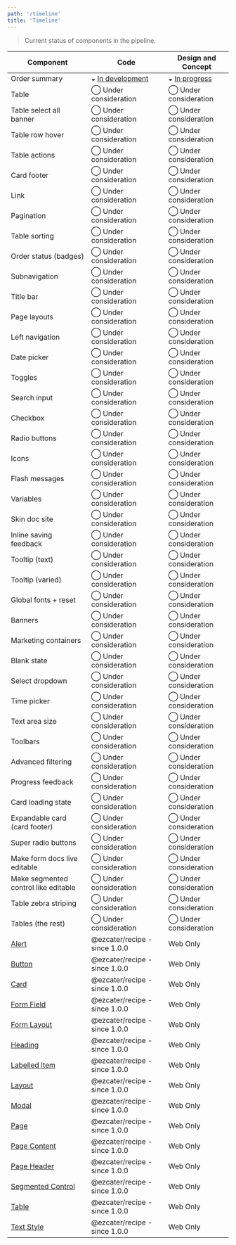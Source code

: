 ```yaml
---
path: '/timeline'
title: 'Timeline'
---
```


> Current status of components in the pipeline.

| Component                                             | Code                                                            | Design and Concept                                           |
| ----------------------------------------------------- | --------------------------------------------------------------- | ------------------------------------------------------------ |
| Order summary                                         | ◒ [In development](https://github.com/ezcater/recipe/issues/56) | ◒ [In progress](https://github.com/ezcater/recipe/issues/56) |
| Table                                                 | ◯ Under consideration                                           | ◯ Under consideration                                        |
| Table select all banner                               | ◯ Under consideration                                           | ◯ Under consideration                                        |
| Table row hover                                       | ◯ Under consideration                                           | ◯ Under consideration                                        |
| Table actions                                         | ◯ Under consideration                                           | ◯ Under consideration                                        |
| Card footer                                           | ◯ Under consideration                                           | ◯ Under consideration                                        |
| Link                                                  | ◯ Under consideration                                           | ◯ Under consideration                                        |
| Pagination                                            | ◯ Under consideration                                           | ◯ Under consideration                                        |
| Table sorting                                         | ◯ Under consideration                                           | ◯ Under consideration                                        |
| Order status (badges)                                 | ◯ Under consideration                                           | ◯ Under consideration                                        |
| Subnavigation                                         | ◯ Under consideration                                           | ◯ Under consideration                                        |
| Title bar                                             | ◯ Under consideration                                           | ◯ Under consideration                                        |
| Page layouts                                          | ◯ Under consideration                                           | ◯ Under consideration                                        |
| Left navigation                                       | ◯ Under consideration                                           | ◯ Under consideration                                        |
| Date picker                                           | ◯ Under consideration                                           | ◯ Under consideration                                        |
| Toggles                                               | ◯ Under consideration                                           | ◯ Under consideration                                        |
| Search input                                          | ◯ Under consideration                                           | ◯ Under consideration                                        |
| Checkbox                                              | ◯ Under consideration                                           | ◯ Under consideration                                        |
| Radio buttons                                         | ◯ Under consideration                                           | ◯ Under consideration                                        |
| Icons                                                 | ◯ Under consideration                                           | ◯ Under consideration                                        |
| Flash messages                                        | ◯ Under consideration                                           | ◯ Under consideration                                        |
| Variables                                             | ◯ Under consideration                                           | ◯ Under consideration                                        |
| Skin doc site                                         | ◯ Under consideration                                           | ◯ Under consideration                                        |
| Inline saving feedback                                | ◯ Under consideration                                           | ◯ Under consideration                                        |
| Tooltip (text)                                        | ◯ Under consideration                                           | ◯ Under consideration                                        |
| Tooltip (varied)                                      | ◯ Under consideration                                           | ◯ Under consideration                                        |
| Global fonts + reset                                  | ◯ Under consideration                                           | ◯ Under consideration                                        |
| Banners                                               | ◯ Under consideration                                           | ◯ Under consideration                                        |
| Marketing containers                                  | ◯ Under consideration                                           | ◯ Under consideration                                        |
| Blank state                                           | ◯ Under consideration                                           | ◯ Under consideration                                        |
| Select dropdown                                       | ◯ Under consideration                                           | ◯ Under consideration                                        |
| Time picker                                           | ◯ Under consideration                                           | ◯ Under consideration                                        |
| Text area size                                        | ◯ Under consideration                                           | ◯ Under consideration                                        |
| Toolbars                                              | ◯ Under consideration                                           | ◯ Under consideration                                        |
| Advanced filtering                                    | ◯ Under consideration                                           | ◯ Under consideration                                        |
| Progress feedback                                     | ◯ Under consideration                                           | ◯ Under consideration                                        |
| Card loading state                                    | ◯ Under consideration                                           | ◯ Under consideration                                        |
| Expandable card (card footer)                         | ◯ Under consideration                                           | ◯ Under consideration                                        |
| Super radio buttons                                   | ◯ Under consideration                                           | ◯ Under consideration                                        |
| Make form docs live editable                          | ◯ Under consideration                                           | ◯ Under consideration                                        |
| Make segmented control like editable                  | ◯ Under consideration                                           | ◯ Under consideration                                        |
| Table zebra striping                                  | ◯ Under consideration                                           | ◯ Under consideration                                        |
| Tables (the rest)                                     | ◯ Under consideration                                           | ◯ Under consideration                                        |
| [Alert](/components/ez-alert)                         | @ezcater/recipe - since 1.0.0                                   | Web Only                                                     |
| [Button](/components/ez-button)                       | @ezcater/recipe - since 1.0.0                                   | Web Only                                                     |
| [Card](/components/ez-card)                           | @ezcater/recipe - since 1.0.0                                   | Web Only                                                     |
| [Form Field](/components/ez-field)                    | @ezcater/recipe - since 1.0.0                                   | Web Only                                                     |
| [Form Layout](/components/ez-form-layout)             | @ezcater/recipe - since 1.0.0                                   | Web Only                                                     |
| [Heading](/components/ez-heading)                     | @ezcater/recipe - since 1.0.0                                   | Web Only                                                     |
| [Labelled Item](/components/ez-labelled-item)         | @ezcater/recipe - since 1.0.0                                   | Web Only                                                     |
| [Layout](/components/ez-layout)                       | @ezcater/recipe - since 1.0.0                                   | Web Only                                                     |
| [Modal](/components/ez-modal)                         | @ezcater/recipe - since 1.0.0                                   | Web Only                                                     |
| [Page](/components/ez-page)                           | @ezcater/recipe - since 1.0.0                                   | Web Only                                                     |
| [Page Content](/components/ez-page-content)           | @ezcater/recipe - since 1.0.0                                   | Web Only                                                     |
| [Page Header](/components/ez-page-header)             | @ezcater/recipe - since 1.0.0                                   | Web Only                                                     |
| [Segmented Control](/components/ez-segmented-control) | @ezcater/recipe - since 1.0.0                                   | Web Only                                                     |
| [Table](/components/ez-table)                         | @ezcater/recipe - since 1.0.0                                   | Web Only                                                     |
| [Text Style](/components/ez-text-style)               | @ezcater/recipe - since 1.0.0                                   | Web Only                                                     |
